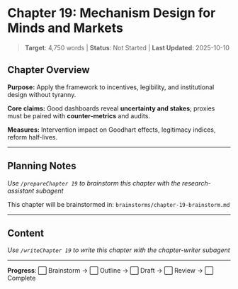# Chapter 19: Mechanism Design for Minds and Markets

> **Target**: 4,750 words | **Status**: Not Started | **Last Updated**: 2025-10-10

## Chapter Overview

**Purpose:** Apply the framework to incentives, legibility, and institutional design without tyranny.

**Core claims:** Good dashboards reveal **uncertainty and stakes**; proxies must be paired with **counter-metrics** and audits.

**Measures:** Intervention impact on Goodhart effects, legitimacy indices, reform half-lives.

---

## Planning Notes

*Use `/prepareChapter 19` to brainstorm this chapter with the research-assistant subagent*

This chapter will be brainstormed in: `brainstorms/chapter-19-brainstorm.md`

---

## Content

*Use `/writeChapter 19` to write this chapter with the chapter-writer subagent*

---

**Progress**: ⬜ Brainstorm → ⬜ Outline → ⬜ Draft → ⬜ Review → ⬜ Complete

<script src="https://hypothes.is/embed.js" async></script>
